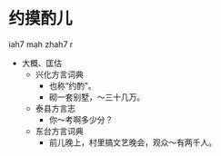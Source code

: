# 约摸酌儿
iah7 mah zhah7 r
+ 大概、匡估
  * 兴化方言词典
    + 也称“约酌”。
    - 砌一套别墅，～三十几万。
  * 泰县方言志
    - 你～考啊多少分？
  * 东台方言词典
    - 前儿晚上，村里搞文艺晚会，观众～有两千人。

